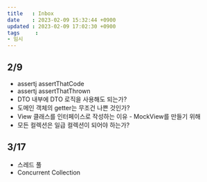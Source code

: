 ```yaml
---
title   : Inbox 
date    : 2023-02-09 15:32:44 +0900
updated : 2023-02-09 17:02:30 +0900
tags     : 
- 임시
---
```

## 2/9
- assertj assertThatCode
- assertj assertThatThrown
- DTO 내부에 DTO 로직을 사용해도 되는가?
- 도메인 객체의 getter는 무조건 나쁜 것인가?
- View 클래스를 인터페이스로 작성하는 이유 - MockView를 만들기 위해
- 모든 컬렉션은 일급 컬렉션이 되어야 하는가?

## 3/17
- 스레드 풀
- Concurrent Collection
